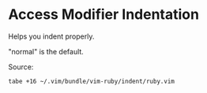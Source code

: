 # Access Modifier Indentation

Helps you indent properly.

"normal" is the default.

Source:

```sh
tabe +16 ~/.vim/bundle/vim-ruby/indent/ruby.vim
```

